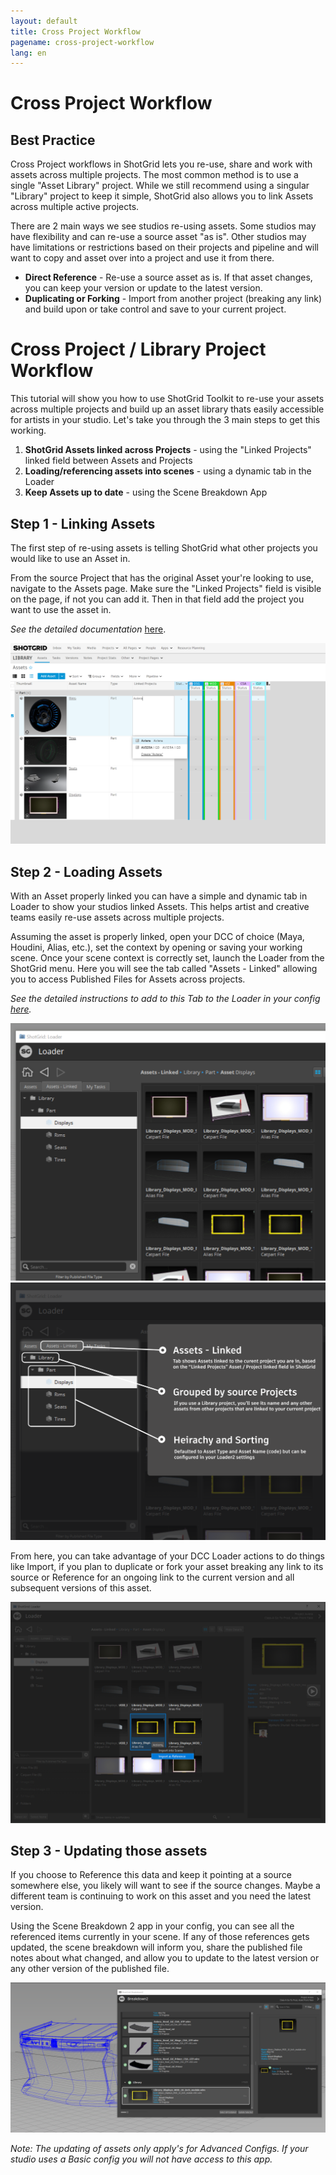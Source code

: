 ```yaml
---
layout: default
title: Cross Project Workflow
pagename: cross-project-workflow
lang: en
---
```

# Cross Project Workflow

## Best Practice

Cross Project workflows in ShotGrid lets you re-use, share and work with assets across multiple projects. The most common method is to use a single "Asset Library" project. While we still recommend using a singular "Library" project to keep it simple, ShotGrid also allows you to link Assets across multiple active projects.

There are 2 main ways we see studios re-using assets. Some studios may have flexibility and can re-use a source asset "as is". Other studios may have limitations or restrictions based on their projects and pipeline and will want to copy and asset over into a project and use it from there. 

* **Direct Reference** - Re-use a source asset as is. If that asset changes, you can keep your version or update to the latest version.
* **Duplicating or Forking** - Import from another project (breaking any link) and build upon or take control and save to your current project.



# Cross Project / Library Project Workflow
This tutorial will show you how to use ShotGrid Toolkit to re-use your assets across multiple projects and build up an asset library thats easily accessible for artists in your studio. Let's take you through the 3 main steps to get this working.

1. **ShotGrid Assets linked across Projects** - using the "Linked Projects" linked field between Assets and Projects
2. **Loading/referencing assets into scenes** - using a dynamic tab in the Loader
3. **Keep Assets up to date** - using the Scene Breakdown App


## Step 1 - Linking Assets

The first step of re-using assets is telling ShotGrid what other projects you would like to use an Asset in. 

From the source Project that has the original Asset your're looking to use, navigate to the Assets page.
Make sure the "Linked Projects" field is visible on the page, if not you can add it. Then in that field add the project you want to use the asset in.

*See the detailed documentation* [here](https://help.autodesk.com/view/SGSUB/ENU/?guid=SG_Administrator_ar_site_configuration_ar_cross_project_asset_linking_html). 

<img src="./images/cross-project/library-project-reuse.PNG" alt="Library Project Linked Projects Field"/>

## Step 2 - Loading Assets
With an Asset properly linked you can have a simple and dynamic tab in Loader to show your studios linked Assets. This helps artist and creative teams easily re-use assets across multiple projects. 

Assuming the asset is properly linked, open your DCC of choice (Maya, Houdini, Alias, etc.), set the context by opening or saving your working scene. Once your scene context is correctly set, launch the Loader from the ShotGrid menu. Here you will see the tab called "Assets - Linked" allowing you to access Published Files for Assets across projects.

*See the detailed instructions to add to this Tab to the Loader in your config [here](https://developer.shotgridsoftware.com/2088a677/).*


<img src="./images/cross-project/loader-assets-linked.png" alt="Loader Tab for Assets - Linked"/>



<img src="./images/cross-project/loader-assets-linked-description.png" alt="Loader Tab for Assets - Linked Description"/>


From here, you can take advantage of your DCC Loader actions to do things like Import, if you plan to duplicate or fork your asset breaking any link to its source or Reference for an ongoing link to the current version and all subsequent versions of this asset.

<img src="./images/cross-project/loader-actions.png" alt="Loader Actions"/>

## Step 3 - Updating those assets
If you choose to Reference this data and keep it pointing at a source somewhere else, you likely will want to see if the source changes. Maybe a different team is continuing to work on this asset and you need the latest version. 

Using the Scene Breakdown 2 app in your config, you can see all the referenced items currently in your scene. If any of those references gets updated, the scene breakdown will inform you, share the published file notes about what changed, and allow you to update to the latest version or any other version of the published file. 

<img src="./images/cross-project/breakdown-cross-project.PNG" alt="Scene Breakdown 2"/>

*Note: The updating of assets only apply's for Advanced Configs. If your studio uses a Basic config you will not have access to this app.*


